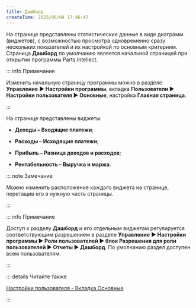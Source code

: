 ```yaml
---
title: Дашборд
createTime: 2025/06/04 17:46:47
---
```

На странице представлены статистические данные в виде диаграмм (виджетов), с возможностью просмотра одновременно сразу нескольких  показателей и их настройкой по основным критериям. Страница **Дашборд** по умолчанию является начальной страницей при открытии программы Parts.Intellect.

::: info Примечание

Изменить начальную страницу программы можно в разделе **Управление** **► Настройки программы**, вкладка **Пользователи ► Настройки пользователя ► Основные**, настройка **Главная страница**.

:::

На странице представлены виджеты:

- **Доходы – Входящие платежи**;

- **Расходы – Исходящие платежи**;

- **Прибыль – Разница доходов и расходов**;

- **Рентабельность – Выручка и маржа**.

::: note Замечание

Можно изменить расположение каждого виджета на странице, перетащив его в нужную часть страницы.

:::

::: info Примечание

Доступ к разделу **Дашборд** и его отдельным виджетам регулируется соответствующим разрешением в разделе **Управление** **► Настройки программы ► Роли пользователей ► блок Разрешения для роли пользователей ► Отчеты ► Дашборд**. По умолчанию раздел доступен всем пользователям.

:::

::: details Читайте также

[Настройки пользователя - Вкладка Основные](../../../specification/upravlenie/nastrojki_polzovatelya/vkladka_osnovnye.md) 

:::